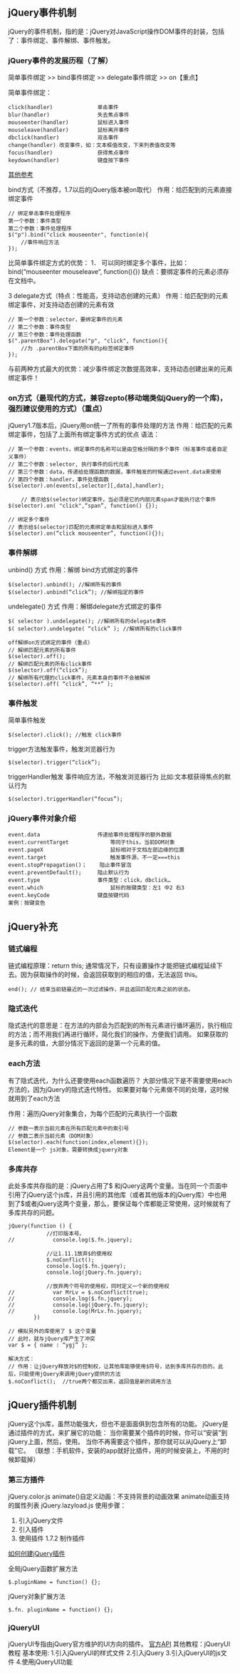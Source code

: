 ## jQuery事件机制
jQuery的事件机制，指的是：jQuery对JavaScript操作DOM事件的封装，包括了：事件绑定、事件解绑、事件触发。
### jQuery事件的发展历程（了解）
简单事件绑定 >> bind事件绑定 >> delegate事件绑定 >> on【重点】

简单事件绑定：


```
click(handler) 				单击事件
blur(handler) 				失去焦点事件
mouseenter(handler) 		鼠标进入事件
mouseleave(handler)			鼠标离开事件
dbclick(handler) 			双击事件
change(handler) 改变事件，如：文本框值改变，下来列表值改变等
focus(handler) 				获得焦点事件
keydown(handler) 			键盘按下事件
```


[其他参考](http://www.w3school.com.cn/jquery/jquery_ref_events.asp)

bind方式（不推荐，1.7以后的jQuery版本被on取代）
作用：给匹配到的元素直接绑定事件


```
// 绑定单击事件处理程序
第一个参数：事件类型
第二个参数：事件处理程序
$("p").bind("click mouseenter", function(e){
    //事件响应方法
});
```


比简单事件绑定方式的优势：
1．	可以同时绑定多个事件，比如：bind(“mouseenter  mouseleave”, function(){})
缺点：要绑定事件的元素必须存在文档中。

3 delegate方式（特点：性能高，支持动态创建的元素）
作用：给匹配到的元素绑定事件，对支持动态创建的元素有效


```
// 第一个参数：selector，要绑定事件的元素
// 第二个参数：事件类型
// 第三个参数：事件处理函数
$(".parentBox").delegate("p", "click", function(){
    //为 .parentBox下面的所有的p标签绑定事件
});
```


与前两种方式最大的优势：减少事件绑定次数提高效率，支持动态创建出来的元素绑定事件！

### on方式（最现代的方式，兼容zepto(移动端类似jQuery的一个库)，强烈建议使用的方式）（重点）
jQuery1.7版本后，jQuery用on统一了所有的事件处理的方法
作用：给匹配的元素绑定事件，包括了上面所有绑定事件方式的优点
语法：


```
// 第一个参数：events，绑定事件的名称可以是由空格分隔的多个事件（标准事件或者自定义事件）
// 第二个参数：selector, 执行事件的后代元素
// 第三个参数：data，传递给处理函数的数据，事件触发的时候通过event.data来使用
// 第四个参数：handler，事件处理函数
$(selector).on(events[,selector][,data],handler);

	// 表示给$(selector)绑定事件，当必须是它的内部元素span才能执行这个事件
$(selector).on( "click",“span”, function() {});

// 绑定多个事件
// 表示给$(selector)匹配的元素绑定单击和鼠标进入事件
$(selector).on(“click mouseenter”, function(){});
```



### 事件解绑
unbind() 方式
作用：解绑 bind方式绑定的事件


```
$(selector).unbind(); //解绑所有的事件
$(selector).unbind(“click”); //解绑指定的事件
```


undelegate() 方式
作用：解绑delegate方式绑定的事件


```
$( selector ).undelegate(); //解绑所有的delegate事件
$( selector).undelegate( “click” ); //解绑所有的click事件

off解绑on方式绑定的事件（重点）
// 解绑匹配元素的所有事件
$(selector).off();
// 解绑匹配元素的所有click事件
$(selector).off(“click”);
// 解绑所有代理的click事件，元素本身的事件不会被解绑 
$(selector).off( “click”, “**” ); 
```



### 事件触发
简单事件触发


```
$(selector).click(); //触发 click事件
```


trigger方法触发事件，触发浏览器行为


```
$(selector).trigger(“click”);
```


triggerHandler触发 事件响应方法，不触发浏览器行为
比如:文本框获得焦点的默认行为


```
$(selector).triggerHandler(“focus”);
```



### jQuery事件对象介绍


```
event.data 					传递给事件处理程序的额外数据
event.currentTarget 			等同于this，当前DOM对象
event.pageX 					鼠标相对于文档左部边缘的位置
event.target 					触发事件源，不一定===this
event.stopPropagation()；	阻止事件冒泡
event.preventDefault(); 	阻止默认行为
event.type 					事件类型：click，dbclick…
event.which 					鼠标的按键类型：左1 中2 右3
event.keyCode				键盘按键代码
案例：按键变色
```


## jQuery补充
### 链式编程
链式编程原理：return this;
通常情况下，只有设置操作才能把链式编程延续下去。因为获取操作的时候，会返回获取到的相应的值，无法返回 this。



```
end(); // 结束当前链最近的一次过滤操作，并且返回匹配元素之前的状态。
```


### 隐式迭代
隐式迭代的意思是：在方法的内部会为匹配到的所有元素进行循环遍历，执行相应的方法；而不用我们再进行循环，简化我们的操作，方便我们调用。
如果获取的是多元素的值，大部分情况下返回的是第一个元素的值。

### each方法
有了隐式迭代，为什么还要使用each函数遍历？
大部分情况下是不需要使用each方法的，因为jQuery的隐式迭代特性。
如果要对每个元素做不同的处理，这时候就用到了each方法

作用：遍历jQuery对象集合，为每个匹配的元素执行一个函数


```
// 参数一表示当前元素在所有匹配元素中的索引号
// 参数二表示当前元素（DOM对象）
$(selector).each(function(index,element){});
Element是一个 js对象，需要转换成jquery对象
```





### 多库共存
此处多库共存指的是：jQuery占用了$ 和jQuery这两个变量。当在同一个页面中引用了jQuery这个js库，并且引用的其他库（或者其他版本的jQuery库）中也用到了$或者jQuery这两个变量，那么，要保证每个库都能正常使用，这时候就有了多库共存的问题。



```
jQuery(function () {
            //打印版本号。
//            console.log($.fn.jquery);

            //让1.11.1放弃$的使用权
            $.noConflict();
            console.log($.fn.jquery);
            console.log(jQuery.fn.jquery);

            //放弃两个符号的使用权，同时定义一个新的使用权
//            var MrLv = $.noConflict(true);
//            console.log($.fn.jquery);
//            console.log(jQuery.fn.jquery);
//            console.log(MrLv.fn.jquery);
        })
```



```
// 模拟另外的库使用了 $ 这个变量
// 此时，就与jQuery库产生了冲突
var $ = { name : “ygj” };

解决方式：
// 作用：让jQuery释放对$的控制权，让其他库能够使用$符号，达到多库共存的目的。此后，只能使用jQuery来调用jQuery提供的方法
$.noConflict();  //true两个都交出来，返回值是新的调用方法
```


 

## jQuery插件机制
jQuery这个js库，虽然功能强大，但也不是面面俱到包含所有的功能。
jQuery是通过插件的方式，来扩展它的功能：
当你需要某个插件的时候，你可以“安装”到jQuery上面，然后，使用。
当你不再需要这个插件，那你就可以从jQuery上“卸载”它。
（联想：手机软件，安装的app就好比插件，用的时候安装上，不用的时候卸载掉）
### 第三方插件
jQuery.color.js
animate()自定义动画：不支持背景的动画效果
animate动画支持的属性列表
jQuery.lazyload.js
使用步骤：
1.	引入jQuery文件
2.	引入插件
3.	使用插件
1.7.2	制作插件

[如何创建jQuery插件](http://learn.jquery.com/plugins/basic-plugin-creation/)

全局jQuery函数扩展方法


```
$.pluginName = function() {};
```



jQuery对象扩展方法


```
$.fn. pluginName = function() {};

```



### jQueryUI
jQueryUI专指由jQuery官方维护的UI方向的插件。
[官方API](http://api.jqueryui.com/category/all/)
其他教程：jQueryUI教程
基本使用:
1.引入jQueryUI的样式文件
2.引入jQuery
3.引入jQueryUI的js文件
4.使用jQueryUI功能
